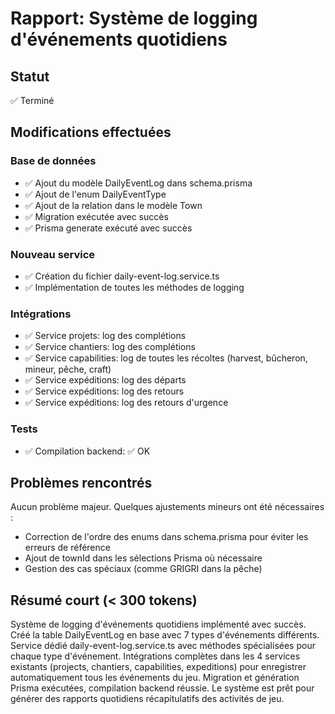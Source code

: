 # Rapport: Système de logging d'événements quotidiens

## Statut
✅ Terminé

## Modifications effectuées

### Base de données
- ✅ Ajout du modèle DailyEventLog dans schema.prisma
- ✅ Ajout de l'enum DailyEventType
- ✅ Ajout de la relation dans le modèle Town
- ✅ Migration exécutée avec succès
- ✅ Prisma generate exécuté avec succès

### Nouveau service
- ✅ Création du fichier daily-event-log.service.ts
- ✅ Implémentation de toutes les méthodes de logging

### Intégrations
- ✅ Service projets: log des complétions
- ✅ Service chantiers: log des complétions
- ✅ Service capabilities: log de toutes les récoltes (harvest, bûcheron, mineur, pêche, craft)
- ✅ Service expéditions: log des départs
- ✅ Service expéditions: log des retours
- ✅ Service expéditions: log des retours d'urgence

### Tests
- ✅ Compilation backend: ✅ OK

## Problèmes rencontrés
Aucun problème majeur. Quelques ajustements mineurs ont été nécessaires :
- Correction de l'ordre des enums dans schema.prisma pour éviter les erreurs de référence
- Ajout de townId dans les sélections Prisma où nécessaire
- Gestion des cas spéciaux (comme GRIGRI dans la pêche)

## Résumé court (< 300 tokens)
Système de logging d'événements quotidiens implémenté avec succès. Créé la table DailyEventLog en base avec 7 types d'événements différents. Service dédié daily-event-log.service.ts avec méthodes spécialisées pour chaque type d'événement. Intégrations complètes dans les 4 services existants (projects, chantiers, capabilities, expeditions) pour enregistrer automatiquement tous les événements du jeu. Migration et génération Prisma exécutées, compilation backend réussie. Le système est prêt pour générer des rapports quotidiens récapitulatifs des activités de jeu.
